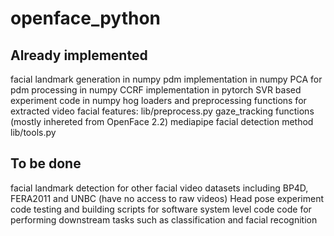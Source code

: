 # openface_python
## Already implemented
facial landmark generation in numpy
pdm implementation in numpy
PCA for pdm processing in numpy
CCRF implementation in pytorch
SVR based experiment code in numpy
hog loaders and preprocessing functions for extracted video facial features: lib/preprocess.py
gaze_tracking functions (mostly inhereted from OpenFace 2.2)
mediapipe facial detection method lib/tools.py

## To be done
facial landmark detection for other facial video datasets including BP4D, FERA2011 and UNBC (have no access to raw videos)
Head pose experiment code
testing and building scripts for software
system level code
code for performing downstream tasks such as classification and facial recognition



